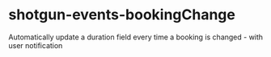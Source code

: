 # shotgun-events-bookingChange
Automatically update a duration field every time a booking is changed - with user notification
